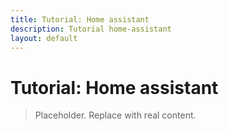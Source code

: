 ```yaml
---
title: Tutorial: Home assistant
description: Tutorial home-assistant
layout: default
---
```

# Tutorial: Home assistant

> Placeholder. Replace with real content.

